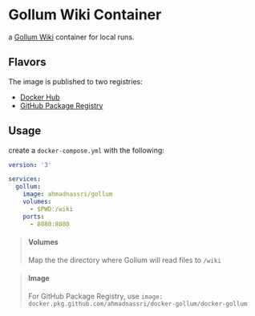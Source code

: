 # Gollum Wiki Container

a [Gollum Wiki](https://github.com/gollum/) container for local runs.

## Flavors

The image is published to two registries:

- [Docker Hub](https://hub.docker.com/r/ahmadnassri/gollum)
- [GitHub Package Registry](https://github.com/ahmadnassri/docker-gollum/packages)

## Usage

create a `docker-compose.yml` with the following:

```yaml
version: '3'

services:
  gollum:
    image: ahmadnassri/gollum
    volumes:
      - $PWD:/wiki
    ports:
      - 8080:8080
```

> #### Volumes
> Map the the directory where Gollum will read files to `/wiki`

> #### Image
> For GitHub Package Registry, use `image: docker.pkg.github.com/ahmadnassri/docker-gollum/docker-gollum`
